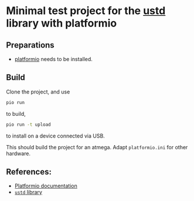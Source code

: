 # Minimal test project for the [ustd](https://github.com/muwerk/ustd) library with platformio

## Preparations

* [platformio](https://platformio.org/) needs to be installed.

## Build

Clone the project, and use

```bash
pio run
```

to build,

```bash
pio run -t upload
```

to install on a device connected via USB.

This should build the project for an atmega. Adapt `platformio.ini` for other hardware.

## References:

* [Platformio documentation](https://docs.platformio.org/en/latest/)
* [`ustd` library](https://github.com/muwerk/ustd)